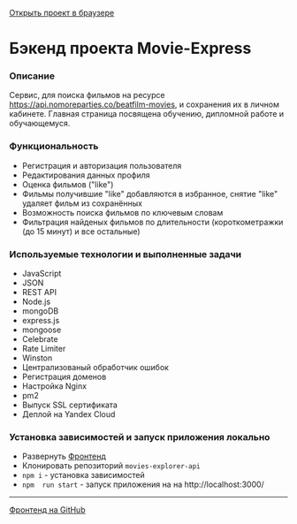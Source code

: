 [Открыть проект в браузере](https://diplom.ilin.nomoredomains.sbs "Дипломная работа")
# Бэкенд проекта Movie-Express  

### Описание
Сервис, для поиска фильмов на ресурсе https://api.nomoreparties.co/beatfilm-movies, и сохранения их в личном кабинете.
Главная страница посвящена обучению, дипломной работе и обучающемуся.

### Функциональность
* Регистрация и авторизация пользователя
* Редактирования данных профиля
* Оценка фильмов ("like")
* Фильмы получившие "like" добавляются в избранное, снятие "like" удаляет фильм из сохранённых
* Возможность поиска фильмов по ключевым словам
* Фильтрация найденых фильмов по длительности (короткометражки (до 15 минут) и все остальные)

### Используемые технологии и выполненные задачи
* JavaScript
* JSON
* REST API
* Node.js
* mongoDB
* express.js
* mongoose
* Celebrate
* Rate Limiter
* Winston
* Централизованый обработчик ошибок
* Регистрация доменов
* Настройка Nginx
* pm2
* Выпуск SSL сертификата
* Деплой на Yandex Cloud

### Установка зависимостей и запуск приложения локально
* Развернуть [Фронтенд](https://github.com/Alexandr-Ilin/movies-explorer-frontend/)
* Клонировать репозиторий ``` movies-explorer-api ```
* ``` npm i ``` - установка зависимостей
* ``` npm  run start ``` - запуск приложения на на http://localhost:3000/
---
[Фронтенд на GitHub](https://github.com/Alexandr-Ilin/movies-explorer-frontend)

